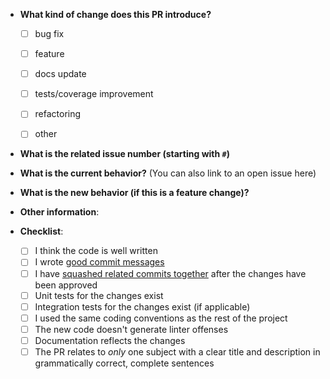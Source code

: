 * **What kind of change does this PR introduce?**
  - [ ] bug fix
  - [ ] feature
  - [ ] docs update
  - [ ] tests/coverage improvement
  - [ ] refactoring
  - [ ] other



* **What is the related issue number (starting with `#`)**



* **What is the current behavior?** (You can also link to an open issue here)



* **What is the new behavior (if this is a feature change)?**



* **Other information**:


* **Checklist**:

  - [ ] I think the code is well written
  - [ ] I wrote [good commit messages][1]
  - [ ] I have [squashed related commits together][2] after the changes have been approved
  - [ ] Unit tests for the changes exist
  - [ ] Integration tests for the changes exist (if applicable)
  - [ ] I used the same coding conventions as the rest of the project
  - [ ] The new code doesn't generate linter offenses
  - [ ] Documentation reflects the changes
  - [ ] The PR relates to *only* one subject with a clear title
  and description in grammatically correct, complete sentences

[1]: http://chris.beams.io/posts/git-commit/
[2]: https://github.com/todotxt/todo.txt-android/wiki/Squash-All-Commits-Related-to-a-Single-Issue-into-a-Single-Commit
